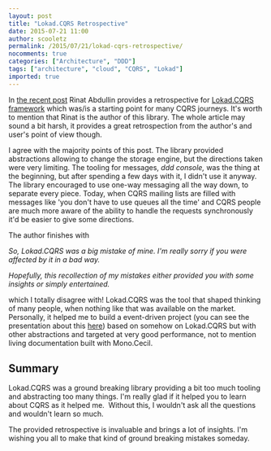 ```yaml
---
layout: post
title: "Lokad.CQRS Retrospective"
date: 2015-07-21 11:00
author: scooletz
permalink: /2015/07/21/lokad-cqrs-retrospective/
nocomments: true
categories: ["Architecture", "DDD"]
tags: ["architecture", "cloud", "CQRS", "Lokad"]
imported: true
---
```


In [the recent post](https://abdullin.com/lokad-cqrs-retrospective/) Rinat Abdullin provides a retrospective for [Lokad.CQRS framework](https://github.com/Lokad/lokad-cqrs) which was/is a starting point for many CQRS journeys. It's worth to mention that Rinat is the author of this library. The whole article may sound a bit harsh, it provides a great retrospection from the author's and user's point of view though.

I agree with the majority points of this post. The library provided abstractions allowing to change the storage engine, but the directions taken were very limiting. The tooling for messages, *ddd console,* was the thing at the beginning, but after spending a few days with it, I didn't use it anyway. The library encouraged to use one-way messaging all the way down, to separate every piece. Today, when CQRS mailing lists are filled with messages like 'you don't have to use queues all the time' and CQRS people are much more aware of the ability to handle the requests synchronously it'd be easier to give some directions.

The author finishes with

*So, Lokad.CQRS was a big mistake of mine. I'm really sorry if you were affected by it in a bad way.*

*Hopefully, this recollection of my mistakes either provided you with some insights or simply entertained.*

which I totally disagree with! Lokad.CQRS was the tool that shaped thinking of many people, when nothing like that was available on the market. Personally, it helped me to build a event-driven project (you can see the presentation about this [here](https://www.youtube.com/watch?v=a_MsaM89LDA)) based on somehow on Lokad.CQRS but with other abstractions and targeted at very good performance, not to mention living documentation built with Mono.Cecil.

## Summary

Lokad.CQRS was a ground breaking library providing a bit too much tooling and abstracting too many things. I'm really glad if it helped you to learn about CQRS as it helped me.  Without this, I wouldn't ask all the questions and wouldn't learn so much.

The provided retrospective is invaluable and brings a lot of insights. I'm wishing you all to make that kind of ground breaking mistakes someday.

